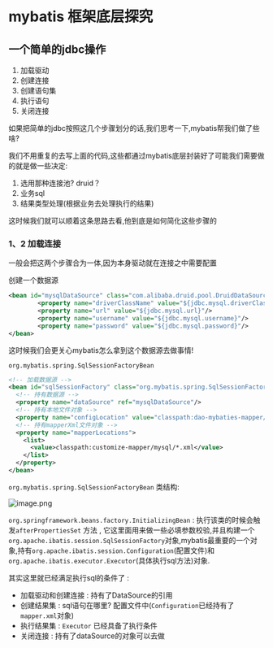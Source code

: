 # mybatis 框架底层探究

## 一个简单的jdbc操作

1. 加载驱动
2. 创建连接
3. 创建语句集
4. 执行语句
5. 关闭连接

如果把简单的jdbc按照这几个步骤划分的话,我们思考一下,mybatis帮我们做了些啥?

我们不用重复的去写上面的代码,这些都通过mybatis底层封装好了可能我们需要做的就是做一些决定:

1. 选用那种连接池? druid？
2. 业务sql 
3. 结果类型处理(根据业务去处理执行的结果)



这时候我们就可以顺着这条思路去看,他到底是如何简化这些步骤的



###  1、2 加载连接

一般会把这两个步骤合为一体,因为本身驱动就在连接之中需要配置

创建一个数据源

```xml
<bean id="mysqlDataSource" class="com.alibaba.druid.pool.DruidDataSource">
        <property name="driverClassName" value="${jdbc.mysql.driverClassName}"/>
        <property name="url" value="${jdbc.mysql.url}"/>
        <property name="username" value="${jdbc.mysql.username}"/>
        <property name="password" value="${jdbc.mysql.password}"/>
</bean>
```



这时候我们会更关心mybatis怎么拿到这个数据源去做事情!

`org.mybatis.spring.SqlSessionFactoryBean`

```xml
<!-- 加载数据源 -->
<bean id="sqlSessionFactory" class="org.mybatis.spring.SqlSessionFactoryBean">
  <!-- 持有数据源 -->
  <property name="dataSource" ref="mysqlDataSource"/>
  <!-- 持有本地文件对象 -->
  <property name="configLocation" value="classpath:dao-mybaties-mapper/mybatis-config.xml"/>
  <!-- 持有mapperXml文件对象 -->
  <property name="mapperLocations">
    <list>
      <value>classpath:customize-mapper/mysql/*.xml</value>
    </list>
  </property>
</bean>
```



`org.mybatis.spring.SqlSessionFactoryBean` 类结构:

![image.png](http://upload-images.jianshu.io/upload_images/6370985-2cc689a105febeb7.png?imageMogr2/auto-orient/strip%7CimageView2/2/w/1240)

`org.springframework.beans.factory.InitializingBean` : 执行该类的时候会触发`afterPropertiesSet` 方法 , 它这里面用来做一些必填参数校验,并且构建一个`org.apache.ibatis.session.SqlSessionFactory`对象,mybatis最重要的一个对象,持有`org.apache.ibatis.session.Configuration`(配置文件)和`org.apache.ibatis.executor.Executor`(具体执行sql方法)对象.  



其实这里就已经满足执行sql的条件了 : 

- 加载驱动和创建连接 : 持有了DataSource的引用
- 创建结果集 :  sql语句在哪里? 配置文件中(`Configuration`已经持有了`mapper.xml`对象)
- 执行结果集 :  `Executor` 已经具备了执行条件
- 关闭连接 : 持有了dataSource的对象可以去做



